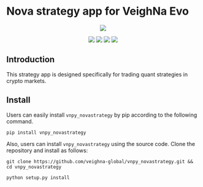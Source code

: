 # Nova strategy app for VeighNa Evo

<p align="center">
  <img src ="https://vnpy.oss-cn-shanghai.aliyuncs.com/vnpy-logo.png"/>
</p>

<p align="center">
    <img src ="https://img.shields.io/badge/version-0.7.0-blueviolet.svg"/>
    <img src ="https://img.shields.io/badge/platform-windows|linux|macos-yellow.svg"/>
    <img src ="https://img.shields.io/badge/python-3.10|3.11|3.12-blue.svg" />
    <img src ="https://img.shields.io/github/license/vnpy/vnpy.svg?color=orange"/>
</p>

## Introduction

This strategy app is designed specifically for trading quant strategies in crypto markets.

## Install

Users can easily install ``vnpy_novastrategy`` by pip according to the following command.

```
pip install vnpy_novastrategy
```

Also, users can install ``vnpy_novastrategy`` using the source code. Clone the repository and install as follows:

```
git clone https://github.com/veighna-global/vnpy_novastrategy.git && cd vnpy_novastrategy

python setup.py install
```
